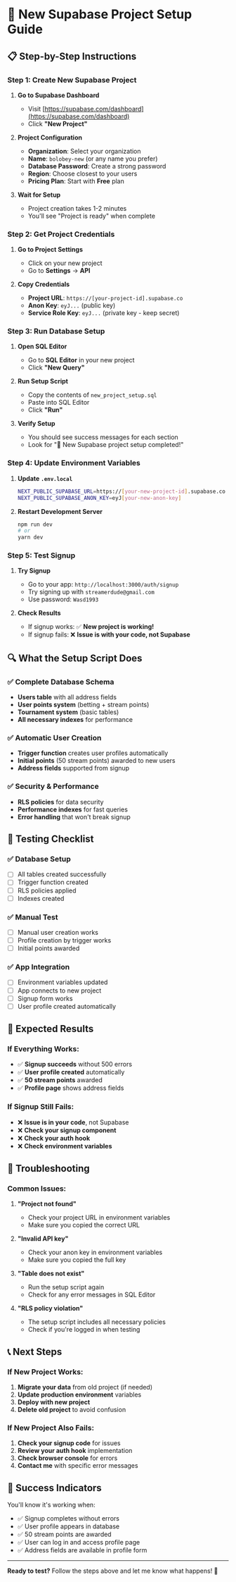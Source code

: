 # 🚀 New Supabase Project Setup Guide

## 📋 Step-by-Step Instructions

### **Step 1: Create New Supabase Project**

1. **Go to Supabase Dashboard**

   - Visit [https://supabase.com/dashboard](https://supabase.com/dashboard)
   - Click **"New Project"**

2. **Project Configuration**

   - **Organization**: Select your organization
   - **Name**: `bolobey-new` (or any name you prefer)
   - **Database Password**: Create a strong password
   - **Region**: Choose closest to your users
   - **Pricing Plan**: Start with **Free** plan

3. **Wait for Setup**
   - Project creation takes 1-2 minutes
   - You'll see "Project is ready" when complete

### **Step 2: Get Project Credentials**

1. **Go to Project Settings**

   - Click on your new project
   - Go to **Settings** → **API**

2. **Copy Credentials**
   - **Project URL**: `https://[your-project-id].supabase.co`
   - **Anon Key**: `eyJ...` (public key)
   - **Service Role Key**: `eyJ...` (private key - keep secret)

### **Step 3: Run Database Setup**

1. **Open SQL Editor**

   - Go to **SQL Editor** in your new project
   - Click **"New Query"**

2. **Run Setup Script**

   - Copy the contents of `new_project_setup.sql`
   - Paste into SQL Editor
   - Click **"Run"**

3. **Verify Setup**
   - You should see success messages for each section
   - Look for "🎉 New Supabase project setup completed!"

### **Step 4: Update Environment Variables**

1. **Update `.env.local`**

   ```bash
   NEXT_PUBLIC_SUPABASE_URL=https://[your-new-project-id].supabase.co
   NEXT_PUBLIC_SUPABASE_ANON_KEY=eyJ[your-new-anon-key]
   ```

2. **Restart Development Server**
   ```bash
   npm run dev
   # or
   yarn dev
   ```

### **Step 5: Test Signup**

1. **Try Signup**

   - Go to your app: `http://localhost:3000/auth/signup`
   - Try signing up with `streamerdude@gmail.com`
   - Use password: `Wasd1993`

2. **Check Results**
   - If signup works: ✅ **New project is working!**
   - If signup fails: ❌ **Issue is with your code, not Supabase**

## 🔍 What the Setup Script Does

### **✅ Complete Database Schema**

- **Users table** with all address fields
- **User points system** (betting + stream points)
- **Tournament system** (basic tables)
- **All necessary indexes** for performance

### **✅ Automatic User Creation**

- **Trigger function** creates user profiles automatically
- **Initial points** (50 stream points) awarded to new users
- **Address fields** supported from signup

### **✅ Security & Performance**

- **RLS policies** for data security
- **Performance indexes** for fast queries
- **Error handling** that won't break signup

## 🧪 Testing Checklist

### **✅ Database Setup**

- [ ] All tables created successfully
- [ ] Trigger function created
- [ ] RLS policies applied
- [ ] Indexes created

### **✅ Manual Test**

- [ ] Manual user creation works
- [ ] Profile creation by trigger works
- [ ] Initial points awarded

### **✅ App Integration**

- [ ] Environment variables updated
- [ ] App connects to new project
- [ ] Signup form works
- [ ] User profile created automatically

## 🎯 Expected Results

### **If Everything Works:**

- ✅ **Signup succeeds** without 500 errors
- ✅ **User profile created** automatically
- ✅ **50 stream points** awarded
- ✅ **Profile page** shows address fields

### **If Signup Still Fails:**

- ❌ **Issue is in your code**, not Supabase
- ❌ **Check your signup component**
- ❌ **Check your auth hook**
- ❌ **Check environment variables**

## 🔧 Troubleshooting

### **Common Issues:**

1. **"Project not found"**

   - Check your project URL in environment variables
   - Make sure you copied the correct URL

2. **"Invalid API key"**

   - Check your anon key in environment variables
   - Make sure you copied the full key

3. **"Table does not exist"**

   - Run the setup script again
   - Check for any error messages in SQL Editor

4. **"RLS policy violation"**
   - The setup script includes all necessary policies
   - Check if you're logged in when testing

## 📞 Next Steps

### **If New Project Works:**

1. **Migrate your data** from old project (if needed)
2. **Update production environment** variables
3. **Deploy with new project**
4. **Delete old project** to avoid confusion

### **If New Project Also Fails:**

1. **Check your signup code** for issues
2. **Review your auth hook** implementation
3. **Check browser console** for errors
4. **Contact me** with specific error messages

## 🎉 Success Indicators

You'll know it's working when:

- ✅ Signup completes without errors
- ✅ User profile appears in database
- ✅ 50 stream points are awarded
- ✅ User can log in and access profile page
- ✅ Address fields are available in profile form

---

**Ready to test?** Follow the steps above and let me know what happens! 🚀
